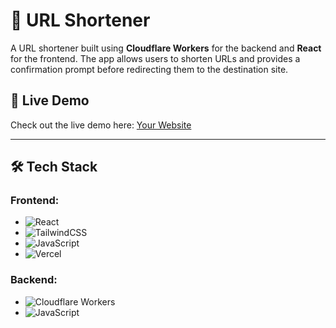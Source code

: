 # 🔗 URL Shortener

A URL shortener built using **Cloudflare Workers** for the backend and **React** for the frontend. The app allows users to shorten URLs and provides a confirmation prompt before redirecting them to the destination site.

## 🚀 Live Demo

Check out the live demo here: [Your Website](https://your-website.com)

---

## 🛠 Tech Stack

### Frontend:

- ![React](https://img.shields.io/badge/React-20232A?style=for-the-badge&logo=react&logoColor=61DAFB)
- ![TailwindCSS](https://img.shields.io/badge/Tailwind_CSS-38B2AC?style=for-the-badge&logo=tailwind-css&logoColor=white)
- ![JavaScript](https://img.shields.io/badge/JavaScript-F7DF1E?style=for-the-badge&logo=javascript&logoColor=black)
- ![Vercel](https://img.shields.io/badge/Vercel-000000?style=for-the-badge&logo=vercel&logoColor=white)
  
### Backend:

- ![Cloudflare Workers](https://img.shields.io/badge/Cloudflare_Workers-F38020?style=for-the-badge&logo=cloudflare&logoColor=white)
- ![JavaScript](https://img.shields.io/badge/JavaScript-F7DF1E?style=for-the-badge&logo=javascript&logoColor=black)


